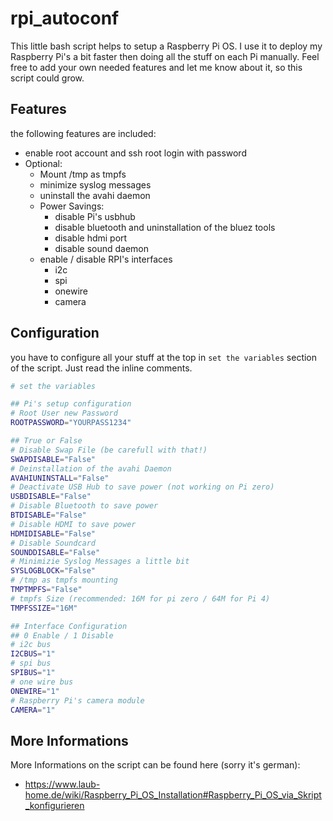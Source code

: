 # rpi_autoconf

This little bash script helps to setup a Raspberry Pi OS. I use it to deploy my Raspberry Pi's a bit faster then doing all the stuff on each Pi manually. Feel free to add your own needed features and let me know about it, so this script could grow.

## Features

the following features are included:

* enable root account and ssh root login with password
* Optional:
  * Mount /tmp as tmpfs
  * minimize syslog messages
  * uninstall the avahi daemon
  * Power Savings:
    * disable Pi's usbhub
    * disable bluetooth and uninstallation of the bluez tools
    * disable hdmi port
    * disable sound daemon
  * enable / disable RPI's interfaces
    * i2c
    * spi
    * onewire
    * camera

## Configuration

you have to configure all your stuff at the top in `set the variables` section of the script. Just read the inline comments.

```bash
# set the variables

## Pi's setup configuration
# Root User new Password
ROOTPASSWORD="YOURPASS1234"

## True or False
# Disable Swap File (be carefull with that!)
SWAPDISABLE="False"
# Deinstallation of the avahi Daemon
AVAHIUNINSTALL="False"
# Deactivate USB Hub to save power (not working on Pi zero)
USBDISABLE="False"
# Disable Bluetooth to save power
BTDISABLE="False"
# Disable HDMI to save power
HDMIDISABLE="False"
# Disable Soundcard
SOUNDDISABLE="False"
# Minimizie Syslog Messages a little bit
SYSLOGBLOCK="False"
# /tmp as tmpfs mounting
TMPTMPFS="False"
# tmpfs Size (recommended: 16M for pi zero / 64M for Pi 4)
TMPFSSIZE="16M"

## Interface Configuration
## 0 Enable / 1 Disable 
# i2c bus
I2CBUS="1"
# spi bus
SPIBUS="1"
# one wire bus
ONEWIRE="1"
# Raspberry Pi's camera module
CAMERA="1"
```

## More Informations
More Informations on the script can be found here (sorry it's german): 
* https://www.laub-home.de/wiki/Raspberry_Pi_OS_Installation#Raspberry_Pi_OS_via_Skript_konfigurieren
